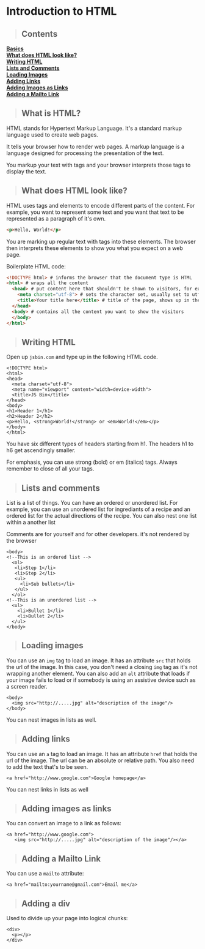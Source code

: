 # Introduction to HTML


> ## Contents

**[Basics](#basics)**<br>
**[What does HTML look like?](#HTMLlooklike)**<br>
**[Writing HTML](#WritinganewHTML)**<br>
**[Lists and Comments](#lists)**<br>
**[Loading Images](#loadingimages)**<br>
**[Adding Links](#links)**<br>
**[Adding Images as Links](#imglinks)**<br>
**[Adding a Mailto Link](#mailto)**<br>

<a name="basics"></a>
> ## What is HTML?

HTML stands for Hypertext Markup Language. It's a standard markup language used to create web pages.

It tells your browser how to render web pages. A markup language is a language designed for processing the presentation of the text. 

You markup your text with tags and your browser interprets those tags to display the text. 

<a name="HTMLlooklike"></a>
> ## What does HTML look like?

HTML uses tags and elements to encode different parts of the content.
For example, you want to represent some text and you want that text to be represented as a paragraph of it's own.

```html
<p>Hello, World!</p>
```

You are marking up regular text with tags into these elements. The browser then interprets these elements to show you what you expect on a web page.

Boilerplate HTML code:

```html
<!DOCTYPE html> # informs the browser that the document type is HTML
<html> # wraps all the content
  <head> # put content here that shouldn't be shown to visitors, for example, link to style sheets or Javascript files
    <meta charset="utf-8"> # sets the character set, usually set to utf-8 which includes most characters in any language 
    <title>Your title here</title> # title of the page, shows up in the tab of the browser
  </head>
  <body> # contains all the content you want to show the visitors
  </body>
</html>
```
<a name="WritinganewHTML"></a>
> ## Writing HTML

Open up `jsbin.com` and type up in the following HTML code.

```
<!DOCTYPE html>
<html>
<head>
  <meta charset="utf-8">
  <meta name="viewport" content="width=device-width">
  <title>JS Bin</title>
</head>
<body>
<h1>Header 1</h1>
<h2>Header 2</h2>
<p>Hello, <strong>World!</strong> or <em>World!</em></p>
</body>
</html>
```

You have six different types of headers starting from h1. The headers h1 to h6 get ascendingly smaller.

For emphasis, you can use strong (bold) or em (italics) tags.
Always remember to close of all your tags.

<a name="lists"></a>
> ## Lists and comments

List is a list of things. You can have an ordered or unordered list. For example, you can use an unordered list for ingrediants of a recipe and an ordered list for the actual directions of the recipe. You can also nest one list within a another list

Comments are for yourself and for other developers. it's not rendered by the browser

```
<body>
<!--This is an ordered list -->
  <ol>
   <li>Step 1</li>
   <li>Step 2</li>
   <ul>
     <li>Sub bullets</li>
   </ul>
  </ol>
<!--This is an unordered list -->
  <ul>
    <li>Bullet 1</li>
    <li>Bullet 2</li>
  </ul>
</body>
```
<a name="loadingimages"></a>
> ## Loading images

You can use an `img` tag to load an image.
It has an attribute `src` that holds the url of the image.
In this case, you don't need a closing `img` tag as it's not wrapping another element.
You can also add an `alt` attribute that loads if your image fails to load or if somebody is using an assistive device such as a screen reader.

```
<body>
  <img src="http://.....jpg" alt="description of the image"/>
</body>
```

You can nest images in lists as well.

<a name="links"></a>
> ## Adding links

You can use an `a` tag to load an image.
It has an attribute `href` that holds the url of the image.
The url can be an absolute or relative path. 
You also need to add the text that's to be seen. 

```
<a href="http://www.google.com">Google homepage</a>
```
You can nest links in lists as well

<a name="imglinks"></a>
> ## Adding images as links

You can convert an image to a link as follows:

```
<a href="http://www.google.com">
   <img src="http://.....jpg" alt="description of the image"/></a>
```

<a name="mailto"></a>
> ## Adding a Mailto Link

You can use a `mailto` attribute:

```
<a href="mailto:yourname@gmail.com">Email me</a>
```

<a name="div"></a>
> ## Adding a div

Used to divide up your page into logical chunks:

```
<div>
  <p></p>
</div>
```
